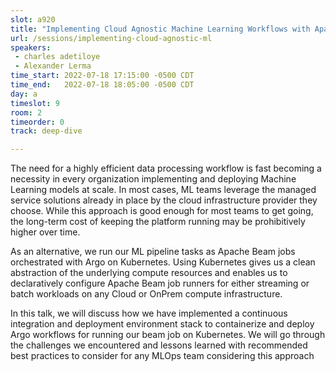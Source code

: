 ```yaml
---
slot: a920
title: "Implementing Cloud Agnostic Machine Learning Workflows with Apache Beam on Kubernetes"
url: /sessions/implementing-cloud-agnostic-ml
speakers:
 - charles adetiloye
 - Alexander Lerma
time_start: 2022-07-18 17:15:00 -0500 CDT
time_end:   2022-07-18 18:05:00 -0500 CDT
day: a
timeslot: 9
room: 2
timeorder: 0
track: deep-dive

---
```


The need for a highly efficient data processing workflow is fast becoming a necessity in every organization implementing and deploying Machine Learning models at scale. In most cases, ML teams leverage the managed service solutions already in place by the cloud infrastructure provider they choose. While this approach is good enough for most teams to get going, the long-term cost of keeping the platform running may be prohibitively higher over time.
 
As an alternative, we run our ML pipeline tasks as Apache Beam jobs orchestrated with Argo on Kubernetes. Using Kubernetes gives us a clean abstraction of the underlying compute resources and enables us to declaratively configure Apache Beam job runners for either streaming or batch workloads on any Cloud or OnPrem compute infrastructure.
 
In this talk, we will discuss how we have implemented a continuous integration and deployment environment stack to containerize and deploy Argo workflows for running our beam job on Kubernetes. We will go through the challenges we encountered and lessons learned with recommended best practices to consider for any MLOps team considering this approach